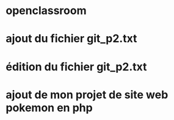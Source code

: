 # openclassroom
# ajout du fichier git_p2.txt
# édition du fichier git_p2.txt
# ajout de mon projet de site web pokemon en php
